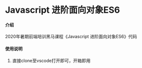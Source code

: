 <!--
 * @Author: your name
 * @Date: 2020-11-13 14:27:18
 * @LastEditTime: 2020-11-14 23:38:24
 * @LastEditors: Please set LastEditors
 * @Description: In User Settings Edit
 * @FilePath: \2. Javascript  零基础通关必备教程\README.md
-->
# Javascript 进阶面向对象ES6

#### 介绍
2020年暑期前端培训黑马课程《Javascript 进阶面向对象ES6》代码

#### 使用说明
1. 直接clone至vscode打开即可，开箱即用

